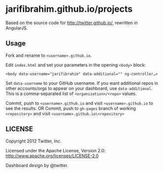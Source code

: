 jarifibrahim.github.io/projects
==================

Based on the source code for http://twitter.github.io/, rewritten in
AngularJS.

Usage
-----

Fork and rename to `<username>.github.io`.

Edit `index.html` and set your parameters in the opening `<body>` block:

```
<body data-username="jarifibrahim" data-additional="" ng-controller…>
```

Set `data-username` to your GitHub username. If you want additional repos in
other accounts/orgs to appear on your dashboard, use `data-additional`. This
is a comma-separated list of `<organization>/<repo>` values.

Commit, push to `<username>.github.io` and visit `<username>.github.io` to see the results.
OR
Commit, push to `gh-pages` branch of working `<repository>` and visit `<username>.github.io\<repository>`

LICENSE
-------

Copyright 2012 Twitter, Inc.

Licensed under the Apache License, Version 2.0: http://www.apache.org/licenses/LICENSE-2.0

Dashboard design by @twitter.
